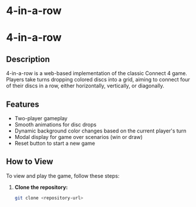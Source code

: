 # 4-in-a-row

# 4-in-a-row

## Description
4-in-a-row is a web-based implementation of the classic Connect 4 game. Players take turns dropping colored discs into a grid, aiming to connect four of their discs in a row, either horizontally, vertically, or diagonally.

## Features
- Two-player gameplay
- Smooth animations for disc drops
- Dynamic background color changes based on the current player's turn
- Modal display for game over scenarios (win or draw)
- Reset button to start a new game

## How to View
To view and play the game, follow these steps:

1. **Clone the repository:**
   ```bash
   git clone <repository-url>
